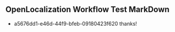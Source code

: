 ## OpenLocalization Workflow Test MarkDown
* a5676dd1-e46d-44f9-bfeb-09180423f620 thanks!

<!--HONumber=Sep16_HO1-->


